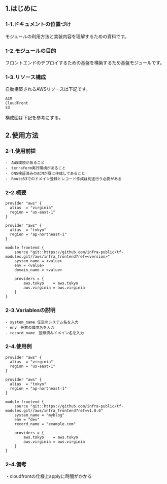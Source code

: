## 1.はじめに

### 1-1.ドキュメントの位置づけ

モジュールの利用方法と実装内容を理解するための資料です。

### 1-2.モジュールの目的

フロントエンドのデプロイするための基盤を構築するため基盤モジュールです。

### 1-3.リソース構成

自動構築されるAWSリソースは下記です。

```
ACM
CloudFront
S3
```
構成図は下記を参考にする。


## 2.使用方法

### 2-1.使用前提
    -　AWS環境があること
    -　terraform実行環境があること
    -　DNS検証済みのACMが既に作成してあること
    -　Route53でのドメイン登録とレコード作成は別途行う必要がある

### 2-2.概要

```
provider "aws" {
  alias  = "virginia"
  region = "us-east-1"
}

provider "aws" {
  alias  = "tokyo"
  region = "ap-northeast-1"
}

module frontend {
    source "git::https://github.com/infra-public/tf-modules.git//aws/infra_frontend?ref=<version>"
    system_name = <value>
    env = <value>
    domain_name = <value>
    
    providers = {
        aws.tokyo    = aws.tokyo
        aws.virginia = aws.virginia
    }
}
```

### 2-3.Variablesの説明
    - system_name 任意のシステム名を入力
    - env　任意の環境名を入力
    - record_name　登録済みドメイン名を入力

### 2-4.使用例

```
provider "aws" {
  alias  = "virginia"
  region = "us-east-1"
}

provider "aws" {
  alias  = "tokyo"
  region = "ap-northeast-1"
}

module frontend {
    source "git::https://github.com/infra-public/tf-modules.git//aws/infra_frontend?ref=v1.0.0"
    system_name = "myblog"
    env = "dev"
    record_name = "example.com"

    providers = {
        aws.tokyo    = aws.tokyo
        aws.virginia = aws.virginia
    }
}
```

### 2-4.備考

・cloudfrontの仕様上applyに時間がかかる